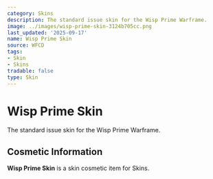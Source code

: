 ```yaml
---
category: Skins
description: The standard issue skin for the Wisp Prime Warframe.
image: ../images/wisp-prime-skin-3124b705cc.png
last_updated: '2025-09-17'
name: Wisp Prime Skin
source: WFCD
tags:
- Skin
- Skins
tradable: false
type: Skin
---
```


# Wisp Prime Skin

The standard issue skin for the Wisp Prime Warframe.

## Cosmetic Information

**Wisp Prime Skin** is a skin cosmetic item for Skins.

